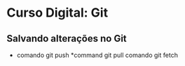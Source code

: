 # Curso Digital: Git

##   Salvando alterações no Git
* comando git push
*command git pull
comando git fetch
